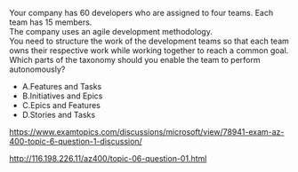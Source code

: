 Your company has 60 developers who are assigned to four teams. Each team has 15 members.<br/>The company uses an agile development methodology.<br/>You need to structure the work of the development teams so that each team owns their respective work while working together to reach a common goal.<br/>Which parts of the taxonomy should you enable the team to perform autonomously?<br/><ul><li class="multi-choice-item correct-hidden"><span class="multi-choice-letter" data-choice-letter="A">A.</span>Features and Tasks</li><li class="multi-choice-item"><span class="multi-choice-letter" data-choice-letter="B">B.</span>Initiatives and Epics</li><li class="multi-choice-item"><span class="multi-choice-letter" data-choice-letter="C">C.</span>Epics and Features</li><li class="multi-choice-item"><span class="multi-choice-letter" data-choice-letter="D">D.</span>Stories and Tasks</li></ul><p><a href="https://www.examtopics.com/discussions/microsoft/view/78941-exam-az-400-topic-6-question-1-discussion/">https://www.examtopics.com/discussions/microsoft/view/78941-exam-az-400-topic-6-question-1-discussion/</a></p><p><a href="http://116.198.226.11/az400/topic-06-question-01.html">http://116.198.226.11/az400/topic-06-question-01.html</a></p><script src="https://giscus.app/client.js"                    data-repo="azsamples/az204"                    data-repo-id="R_kgDOMRXzDQ"                    data-category="General"                    data-category-id="DIC_kwDOMRXzDc4Cgi27"                    data-mapping="pathname"                    data-strict="0"                    data-reactions-enabled="0"                    data-emit-metadata="0"                    data-input-position="bottom"                    data-theme="preferred_color_scheme"                    data-lang="en"                    crossorigin="anonymous"                    async>                    </script>